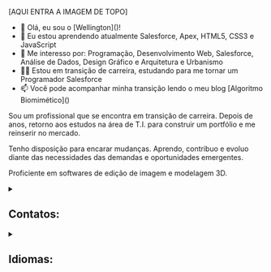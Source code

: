 [AQUI ENTRA A IMAGEM DE TOPO]

- 👋  Olá, eu sou o [Wellington](<a href="https://wellingtonmnf/github.com" target="_blank"></a>)!
- 🌱 Eu estou aprendendo atualmente Salesforce, Apex, HTML5, CSS3 e JavaScript
- 👀 Me interesso por: Programação, Desenvolvimento Web, Salesforce, Análise de Dados, Design Gráfico e Arquitetura e Urbanismo
- :man_technologist: Estou em transição de carreira, estudando para me tornar um Programador Salesforce 
- 📫 Você pode acompanhar minha transição lendo o meu blog [Algoritmo Biomimético](<a href="https://medium.com/algoritmo-biomimetico" target="_blank"></a>)

Sou um profissional que se encontra em transição de carreira. Depois de anos, retorno aos estudos na área de T.I. para construir um portfólio e me reinserir no mercado.

Tenho disposição para encarar mudanças. Aprendo, contribuo e evoluo diante das necessidades das demandas e oportunidades emergentes.

Proficiente em softwares de edição de imagem e modelagem 3D.

<details>
<summary><h2>Contatos:</h2></summary>
[![Email](https://img.shields.io/badge/Microsoft_Outlook-0078D4?style=for-the-badge&logo=microsoft-outlook&logoColor=white)](https://mailto:wellingtonmnf@outlook.com)
[![Medium](https://img.shields.io/badge/Medium-12100E?style=for-the-badge&logo=medium&logoColor=white)](https://medium.com)
[![GitHub](https://img.shields.io/badge/GitHub-100000?style=for-the-badge&logo=github&logoColor=white)](https://wellingtonmnf/github.com)
[![LinkedIn](https://img.shields.io/badge/LinkedIn-0077B5?style=for-the-badge&logo=linkedin&logoColor=white)](https://linkedin.com/wellingtonmnf)
[![Twitter](https://img.shields.io/badge/Twitter-1DA1F2?style=for-the-badge&logo=twitter&logoColor=white)](https://twitter.com/wellingtonmnf)
</details>

<details>
<summary><h2>Idiomas:</h2></summary>
Idioma | Leitura | Escrita | Conversação
:---: | :---: | :---: | :---:
Português | Nativo | Nativo | Nativo
Inglês | Boa | Boa | Médio
Espanhol | Boa | Baixa | Não
</details>



<!---
wellingtonmnf/wellingtonmnf is a ✨ special ✨ repository because its `README.md` (this file) appears on your GitHub profile.
You can click the Preview link to take a look at your changes.
--->
